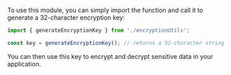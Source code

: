 To use this module, you can simply import the function and call it to generate a 32-character encryption key:

```typescript
import { generateEncryptionKey } from './encryptionUtils';

const key = generateEncryptionKey(); // returns a 32-character string
```

You can then use this key to encrypt and decrypt sensitive data in your application.